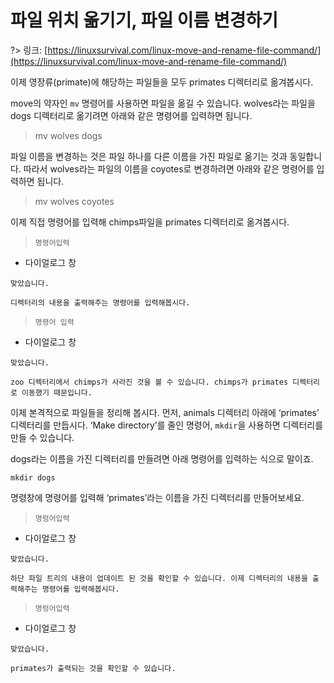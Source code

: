 # 파일 위치 옮기기, 파일 이름 변경하기

?> 링크: [https://linuxsurvival.com/linux-move-and-rename-file-command/](https://linuxsurvival.com/linux-move-and-rename-file-command/)

이제 영장류(primate)에 해당하는 파일들을 모두 primates 디렉터리로 옮겨봅시다. 

move의 약자인 `mv` 명령어를 사용하면 파일을 옮길 수 있습니다. wolves라는 파일을 dogs 디렉터리로 옮기려면 아래와 같은 명령어를 입력하면 됩니다.

> mv wolves dogs

파일 이름을 변경하는 것은 파일 하나를 다른 이름을 가진 파일로 옮기는 것과 동일합니다. 따라서 wolves라는 파일의 이름을 coyotes로 변경하려면 아래와 같은 명령어를 입력하면 됩니다.

> mv wolves coyotes

이제 직접 명령어를 입력해 chimps파일을 primates 디렉터리로 옮겨봅시다. 

> `명령어입력`

- 다이얼로그 창

```다이얼로그 창
맞았습니다.
```
```다이얼로그 창
디렉터리의 내용을 출력해주는 명령어를 입력해봅시다.
```

> `명령어 입력`

- 다이얼로그 창

```다이얼로그 창
맞았습니다.
```
```다이얼로그 창
zoo 디렉터리에서 chimps가 사라진 것을 볼 수 있습니다. chimps가 primates 디렉터리로 이동했기 때문입니다.
```













이제 본격적으로 파일들을 정리해 봅시다. 먼저, animals 디렉터리 아래에 ‘primates’ 디렉터리를 만듭시다.  ‘Make directory’를 줄인 명령어, `mkdir`을 사용하면 디렉터리를 만들 수 있습니다. 

dogs라는 이름을 가진 디렉터리를 만들려면 아래 명령어를 입력하는 식으로 말이죠.

`mkdir dogs`

명령창에 명령어를 입력해 ‘primates’라는 이름을 가진 디렉터리를 만들어보세요.

  > `명렁어입력`

- 다이얼로그 창

```다이얼로그 창
맞았습니다.
```

```다이얼로그 창
하단 파일 트리의 내용이 업데이트 된 것을 확인할 수 있습니다. 이제 디렉터리의 내용을 출력해주는 명령어를 입력해봅시다.
```

  > `명렁어입력`

- 다이얼로그 창

```다이얼로그 창
맞았습니다.
```

```다이얼로그 창
primates가 출력되는 것을 확인할 수 있습니다.
```
